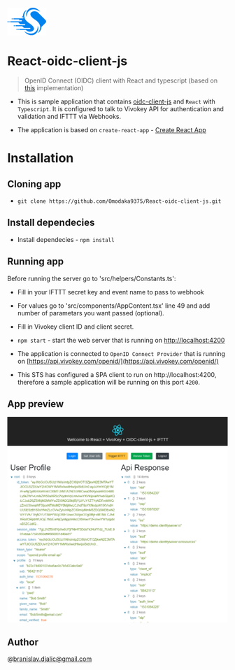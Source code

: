 ![Logo](public/Images/Skoruba-Logo-ReadMe.png)

# React-oidc-client-js

> OpenID Connect (OIDC) client with React and typescript (based on [this](https://github.com/skoruba/react-oidc-client-js) implementation)

- This is sample application that contains [oidc-client-js](https://github.com/IdentityModel/oidc-client-js) and `React` with `Typescript`. It is configured to talk to Vivokey API for authentication and validation and IFTTT via Webhooks.

- The application is based on `create-react-app` - [Create React App](https://github.com/facebook/create-react-app)

# Installation

## Cloning app

- `git clone https://github.com/Omodaka9375/React-oidc-client-js.git`

## Install dependecies

- Install dependecies - `npm install`

## Running app

Before running the server go to 'src/helpers/Constants.ts':
- Fill in your IFTTT secret key and event name to pass to webhook
- For values go to 'src/components/AppContent.tsx' line 49 and add number of parametars you want passed (optional).
- Fill in Vivokey client ID and client secret.

- `npm start` - start the web server that is running on [http://localhost:4200](http://localhost:4200)

- The application is connected to `OpenID Connect Provider` that is running on [https://api.vivokey.com/openid/](https://api.vivokey.com/openid/)
- This STS has configured a SPA client to run on http://localhost:4200, therefore a sample application will be running on this port `4200`.

## App preview

![Logo](public/Images/react-oidc-client-screenshot.png)

## Author
@branislav.djalic@gmail.com
